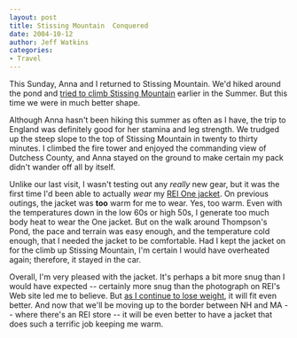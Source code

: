 ```yaml
---
layout: post
title: Stissing Mountain  Conquered
date: 2004-10-12
author: Jeff Watkins
categories:
- Travel
---
```


This Sunday, Anna and I returned to Stissing Mountain. We'd hiked around the
pond and [tried to climb Stissing Mountain][1] earlier in the Summer. But this
time we were in much better shape.

Although Anna hasn't been hiking this summer as often as I have, the trip to
England was definitely good for her stamina and leg strength. We trudged up
the steep slope to the top of Stissing Mountain in twenty to thirty minutes. I
climbed the fire tower and enjoyed the commanding view of Dutchess County, and
Anna stayed on the ground to make certain my pack didn't wander off all by
itself.

Unlike our last visit, I wasn't testing out any _really_ new gear, but it was
the first time I'd been able to actually _wear_ my [REI One jacket][2]. On
previous outings, the jacket was **too** warm for me to wear. Yes, too warm.
Even with the temperatures down in the low 60s or high 50s, I generate too
much body heat to wear the One jacket. But on the walk around Thompson's Pond,
the pace and terrain was easy enough, and the temperature cold enough, that I
needed the jacket to be comfortable. Had I kept the jacket on for the climb up
Stissing Mountain, I'm certain I would have overheated again; therefore, it
stayed in the car.

Overall, I'm very pleased with the jacket. It's perhaps a bit more snug than I
would have expected -- certainly more snug than the photograph on REI's Web
site led me to believe. But [as I continue to lose weight][3], it will fit
even better. And now that we'll be moving up to the border between NH and MA
-- where there's an REI store -- it will be even better to have a jacket that
does such a terrific job keeping me warm.

[1]: /2004/05/stissing-mountain
[2]: http://www.rei.com/product/47534662.htm
[3]: /2004/10/progress

